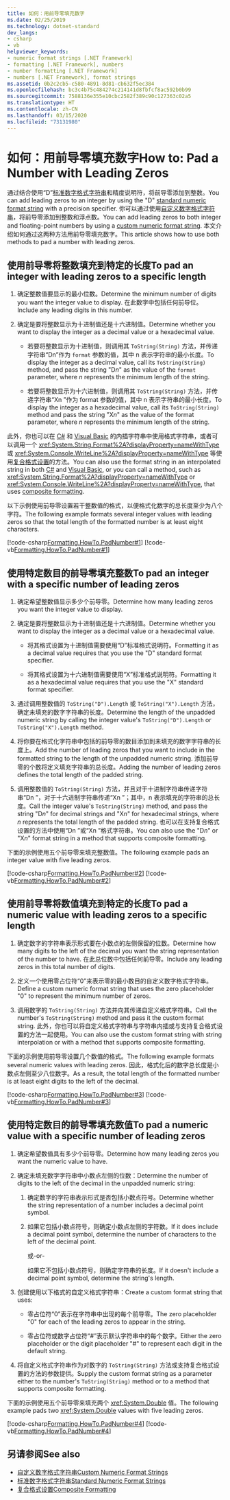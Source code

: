 ```yaml
---
title: 如何：用前导零填充数字
ms.date: 02/25/2019
ms.technology: dotnet-standard
dev_langs:
- csharp
- vb
helpviewer_keywords:
- numeric format strings [.NET Framework]
- formatting [.NET Framework], numbers
- number formatting [.NET Framework]
- numbers [.NET Framework], format strings
ms.assetid: 0b2c2cb5-c580-4891-8d81-cb632f5ec384
ms.openlocfilehash: bc3c4b75c484274c214141d8fbfcf8ac592b0b99
ms.sourcegitcommit: 7588136e355e10cbc2582f389c90c127363c02a5
ms.translationtype: HT
ms.contentlocale: zh-CN
ms.lasthandoff: 03/15/2020
ms.locfileid: "73131980"
---
```

# <a name="how-to-pad-a-number-with-leading-zeros"></a><span data-ttu-id="34894-102">如何：用前导零填充数字</span><span class="sxs-lookup"><span data-stu-id="34894-102">How to: Pad a Number with Leading Zeros</span></span>

<span data-ttu-id="34894-103">通过结合使用“D”[标准数字格式字符串](../../../docs/standard/base-types/standard-numeric-format-strings.md)和精度说明符，将前导零添加到整数。</span><span class="sxs-lookup"><span data-stu-id="34894-103">You can add leading zeros to an integer by using the "D" [standard numeric format string](../../../docs/standard/base-types/standard-numeric-format-strings.md) with a precision specifier.</span></span> <span data-ttu-id="34894-104">你可以通过使用[自定义数字格式字符串](../../../docs/standard/base-types/custom-numeric-format-strings.md)，将前导零添加到整数和浮点数。</span><span class="sxs-lookup"><span data-stu-id="34894-104">You can add leading zeros to both integer and floating-point numbers by using a [custom numeric format string](../../../docs/standard/base-types/custom-numeric-format-strings.md).</span></span> <span data-ttu-id="34894-105">本文介绍如何通过这两种方法用前导零填充数字。</span><span class="sxs-lookup"><span data-stu-id="34894-105">This article shows how to use both methods to pad a number with leading zeros.</span></span>

## <a name="to-pad-an-integer-with-leading-zeros-to-a-specific-length"></a><span data-ttu-id="34894-106">使用前导零将整数填充到特定的长度</span><span class="sxs-lookup"><span data-stu-id="34894-106">To pad an integer with leading zeros to a specific length</span></span>

1. <span data-ttu-id="34894-107">确定整数值要显示的最小位数。</span><span class="sxs-lookup"><span data-stu-id="34894-107">Determine the minimum number of digits you want the integer value to display.</span></span> <span data-ttu-id="34894-108">在此数字中包括任何前导位。</span><span class="sxs-lookup"><span data-stu-id="34894-108">Include any leading digits in this number.</span></span>

1. <span data-ttu-id="34894-109">确定是要将整数显示为十进制值还是十六进制值。</span><span class="sxs-lookup"><span data-stu-id="34894-109">Determine whether you want to display the integer as a decimal value or a hexadecimal value.</span></span>

    - <span data-ttu-id="34894-110">若要将整数显示为十进制值，则调用其 `ToString(String)` 方法，并传递字符串“Dn”作为 `format` 参数的值，其中 n 表示字符串的最小长度。</span><span class="sxs-lookup"><span data-stu-id="34894-110">To display the integer as a decimal value, call its `ToString(String)` method, and pass the string "D*n*" as the value of the `format` parameter, where *n* represents the minimum length of the string.</span></span>

    - <span data-ttu-id="34894-111">若要将整数显示为十六进制值，则调用其 `ToString(String)` 方法，并传递字符串“Xn  ”作为 format 参数的值，其中 n  表示字符串的最小长度。</span><span class="sxs-lookup"><span data-stu-id="34894-111">To display the integer as a hexadecimal value, call its `ToString(String)` method and pass the string "X*n*" as the value of the format parameter, where *n* represents the minimum length of the string.</span></span>

<span data-ttu-id="34894-112">此外，你也可以在 [C#](../../csharp/language-reference/tokens/interpolated.md) 和 [Visual Basic](../../visual-basic/programming-guide/language-features/strings/interpolated-strings.md) 的内插字符串中使用格式字符串，或者可以调用一个 <xref:System.String.Format%2A?displayProperty=nameWithType> 或 <xref:System.Console.WriteLine%2A?displayProperty=nameWithType> 等使用[复合格式设置](../../../docs/standard/base-types/composite-formatting.md)的方法。</span><span class="sxs-lookup"><span data-stu-id="34894-112">You can also use the format string in an interpolated string in both [C#](../../csharp/language-reference/tokens/interpolated.md) and [Visual Basic](../../visual-basic/programming-guide/language-features/strings/interpolated-strings.md), or you can call a method, such as <xref:System.String.Format%2A?displayProperty=nameWithType> or <xref:System.Console.WriteLine%2A?displayProperty=nameWithType>, that uses [composite formatting](../../../docs/standard/base-types/composite-formatting.md).</span></span>

<span data-ttu-id="34894-113">以下示例使用前导零设置若干整数值的格式，以便格式化数字的总长度至少为八个字符。</span><span class="sxs-lookup"><span data-stu-id="34894-113">The following example formats several integer values with leading zeros so that the total length of the formatted number is at least eight characters.</span></span>

[!code-csharp[Formatting.HowTo.PadNumber#1](../../../samples/snippets/csharp/VS_Snippets_CLR/Formatting.HowTo.PadNumber/cs/Pad1.cs#1)]
[!code-vb[Formatting.HowTo.PadNumber#1](../../../samples/snippets/visualbasic/VS_Snippets_CLR/Formatting.HowTo.PadNumber/vb/Pad1.vb#1)]

## <a name="to-pad-an-integer-with-a-specific-number-of-leading-zeros"></a><span data-ttu-id="34894-114">使用特定数目的前导零填充整数</span><span class="sxs-lookup"><span data-stu-id="34894-114">To pad an integer with a specific number of leading zeros</span></span>

1. <span data-ttu-id="34894-115">确定希望整数值显示多少个前导零。</span><span class="sxs-lookup"><span data-stu-id="34894-115">Determine how many leading zeros you want the integer value to display.</span></span>

1. <span data-ttu-id="34894-116">确定是要将整数显示为十进制值还是十六进制值。</span><span class="sxs-lookup"><span data-stu-id="34894-116">Determine whether you want to display the integer as a decimal value or a hexadecimal value.</span></span>

    - <span data-ttu-id="34894-117">将其格式设置为十进制值需要使用“D”标准格式说明符。</span><span class="sxs-lookup"><span data-stu-id="34894-117">Formatting it as a decimal value requires that you use the "D" standard format specifier.</span></span>

    - <span data-ttu-id="34894-118">将其格式设置为十六进制值需要使用“X”标准格式说明符。</span><span class="sxs-lookup"><span data-stu-id="34894-118">Formatting it as a hexadecimal value requires that you use the "X" standard format specifier.</span></span>

1. <span data-ttu-id="34894-119">通过调用整数值的 `ToString("D").Length` 或 `ToString("X").Length` 方法，确定未填充的数字字符串的长度。</span><span class="sxs-lookup"><span data-stu-id="34894-119">Determine the length of the unpadded numeric string by calling the integer value's `ToString("D").Length` or `ToString("X").Length` method.</span></span>

1. <span data-ttu-id="34894-120">将你要在格式化字符串中包括的前导零的数目添加到未填充的数字字符串的长度上。</span><span class="sxs-lookup"><span data-stu-id="34894-120">Add the number of leading zeros that you want to include in the formatted string to the length of the unpadded numeric string.</span></span> <span data-ttu-id="34894-121">添加前导零的个数将定义填充字符串的总长度。</span><span class="sxs-lookup"><span data-stu-id="34894-121">Adding the number of leading zeros defines the total length of the padded string.</span></span>

1. <span data-ttu-id="34894-122">调用整数值的 `ToString(String)` 方法，并且对于十进制字符串传递字符串“Dn  ”，对于十六进制字符串传递“Xn  ”；其中，n  表示填充的字符串的总长度。</span><span class="sxs-lookup"><span data-stu-id="34894-122">Call the integer value's `ToString(String)` method, and pass the string "D*n*" for decimal strings and "X*n*" for hexadecimal strings, where *n* represents the total length of the padded string.</span></span> <span data-ttu-id="34894-123">也可以在支持复合格式设置的方法中使用“Dn  ”或“Xn  ”格式字符串。</span><span class="sxs-lookup"><span data-stu-id="34894-123">You can also use the "D*n*" or "X*n*" format string in a method that supports composite formatting.</span></span>

<span data-ttu-id="34894-124">下面的示例使用五个前导零来填充整数值。</span><span class="sxs-lookup"><span data-stu-id="34894-124">The following example pads an integer value with five leading zeros.</span></span>

[!code-csharp[Formatting.HowTo.PadNumber#2](../../../samples/snippets/csharp/VS_Snippets_CLR/Formatting.HowTo.PadNumber/cs/Pad1.cs#2)]
[!code-vb[Formatting.HowTo.PadNumber#2](../../../samples/snippets/visualbasic/VS_Snippets_CLR/Formatting.HowTo.PadNumber/vb/Pad1.vb#2)]

## <a name="to-pad-a-numeric-value-with-leading-zeros-to-a-specific-length"></a><span data-ttu-id="34894-125">使用前导零将数值填充到特定的长度</span><span class="sxs-lookup"><span data-stu-id="34894-125">To pad a numeric value with leading zeros to a specific length</span></span>

1. <span data-ttu-id="34894-126">确定数字的字符串表示形式要在小数点的左侧保留的位数。</span><span class="sxs-lookup"><span data-stu-id="34894-126">Determine how many digits to the left of the decimal you want the string representation of the number to have.</span></span> <span data-ttu-id="34894-127">在此总位数中包括任何前导零。</span><span class="sxs-lookup"><span data-stu-id="34894-127">Include any leading zeros in this total number of digits.</span></span>

1. <span data-ttu-id="34894-128">定义一个使用零占位符“0”来表示零的最小数目的自定义数字格式字符串。</span><span class="sxs-lookup"><span data-stu-id="34894-128">Define a custom numeric format string that uses the zero placeholder "0" to represent the minimum number of zeros.</span></span>

1. <span data-ttu-id="34894-129">调用数字的 `ToString(String)` 方法并向其传递自定义格式字符串。</span><span class="sxs-lookup"><span data-stu-id="34894-129">Call the number's `ToString(String)` method and pass it the custom format string.</span></span> <span data-ttu-id="34894-130">此外，你也可以将自定义格式字符串与字符串内插或与支持复合格式设置的方法一起使用。</span><span class="sxs-lookup"><span data-stu-id="34894-130">You can also use the custom format string with string interpolation or with a method that supports composite formatting.</span></span>

<span data-ttu-id="34894-131">下面的示例使用前导零设置几个数值的格式。</span><span class="sxs-lookup"><span data-stu-id="34894-131">The following example formats several numeric values with leading zeros.</span></span> <span data-ttu-id="34894-132">因此，格式化后的数字总长度是小数点左侧至少八位数字。</span><span class="sxs-lookup"><span data-stu-id="34894-132">As a result, the total length of the formatted number is at least eight digits to the left of the decimal.</span></span>

[!code-csharp[Formatting.HowTo.PadNumber#3](../../../samples/snippets/csharp/VS_Snippets_CLR/Formatting.HowTo.PadNumber/cs/Pad1.cs#3)]
[!code-vb[Formatting.HowTo.PadNumber#3](../../../samples/snippets/visualbasic/VS_Snippets_CLR/Formatting.HowTo.PadNumber/vb/Pad1.vb#3)]

## <a name="to-pad-a-numeric-value-with-a-specific-number-of-leading-zeros"></a><span data-ttu-id="34894-133">使用特定数目的前导零填充数值</span><span class="sxs-lookup"><span data-stu-id="34894-133">To pad a numeric value with a specific number of leading zeros</span></span>

1. <span data-ttu-id="34894-134">确定希望数值具有多少个前导零。</span><span class="sxs-lookup"><span data-stu-id="34894-134">Determine how many leading zeros you want the numeric value to have.</span></span>

1. <span data-ttu-id="34894-135">确定未填充数字字符串中小数点左侧的位数：</span><span class="sxs-lookup"><span data-stu-id="34894-135">Determine the number of digits to the left of the decimal in the unpadded numeric string:</span></span>

    1. <span data-ttu-id="34894-136">确定数字的字符串表示形式是否包括小数点符号。</span><span class="sxs-lookup"><span data-stu-id="34894-136">Determine whether the string representation of a number includes a decimal point symbol.</span></span>

    1. <span data-ttu-id="34894-137">如果它包括小数点符号，则确定小数点左侧的字符数。</span><span class="sxs-lookup"><span data-stu-id="34894-137">If it does include a decimal point symbol, determine the number of characters to the left of the decimal point.</span></span>

         <span data-ttu-id="34894-138">或</span><span class="sxs-lookup"><span data-stu-id="34894-138">-or-</span></span>

         <span data-ttu-id="34894-139">如果它不包括小数点符号，则确定字符串的长度。</span><span class="sxs-lookup"><span data-stu-id="34894-139">If it doesn't include a decimal point symbol, determine the string's length.</span></span>

1. <span data-ttu-id="34894-140">创建使用以下格式的自定义格式字符串：</span><span class="sxs-lookup"><span data-stu-id="34894-140">Create a custom format string that uses:</span></span>

    - <span data-ttu-id="34894-141">零占位符“0”表示在字符串中出现的每个前导零。</span><span class="sxs-lookup"><span data-stu-id="34894-141">The zero placeholder "0" for each of the leading zeros to appear in the string.</span></span>

    - <span data-ttu-id="34894-142">零占位符或数字占位符“#”表示默认字符串中的每个数字。</span><span class="sxs-lookup"><span data-stu-id="34894-142">Either the zero placeholder or the digit placeholder "#" to represent each digit in the default string.</span></span>

1. <span data-ttu-id="34894-143">将自定义格式字符串作为对数字的 `ToString(String)` 方法或支持复合格式设置的方法的参数提供。</span><span class="sxs-lookup"><span data-stu-id="34894-143">Supply the custom format string as a parameter either to the number's `ToString(String)` method or to a method that supports composite formatting.</span></span>

<span data-ttu-id="34894-144">下面的示例使用五个前导零来填充两个 <xref:System.Double> 值。</span><span class="sxs-lookup"><span data-stu-id="34894-144">The following example pads two <xref:System.Double> values with five leading zeros.</span></span>

[!code-csharp[Formatting.HowTo.PadNumber#4](../../../samples/snippets/csharp/VS_Snippets_CLR/Formatting.HowTo.PadNumber/cs/Pad1.cs#4)]
[!code-vb[Formatting.HowTo.PadNumber#4](../../../samples/snippets/visualbasic/VS_Snippets_CLR/Formatting.HowTo.PadNumber/vb/Pad1.vb#4)]

## <a name="see-also"></a><span data-ttu-id="34894-145">另请参阅</span><span class="sxs-lookup"><span data-stu-id="34894-145">See also</span></span>

- [<span data-ttu-id="34894-146">自定义数字格式字符串</span><span class="sxs-lookup"><span data-stu-id="34894-146">Custom Numeric Format Strings</span></span>](../../../docs/standard/base-types/custom-numeric-format-strings.md)
- [<span data-ttu-id="34894-147">标准数字格式字符串</span><span class="sxs-lookup"><span data-stu-id="34894-147">Standard Numeric Format Strings</span></span>](../../../docs/standard/base-types/standard-numeric-format-strings.md)
- [<span data-ttu-id="34894-148">复合格式设置</span><span class="sxs-lookup"><span data-stu-id="34894-148">Composite Formatting</span></span>](../../../docs/standard/base-types/composite-formatting.md)
